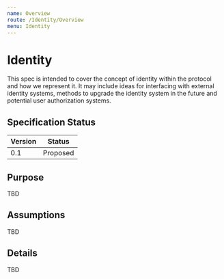 ```yaml
---
name: Overview
route: /Identity/Overview
menu: Identity
---
```


# Identity

This spec is intended to cover the concept of identity within the protocol and how we represent it.
It may include ideas for interfacing with external identity systems, methods to upgrade the identity system in the future and potential user authorization systems.

## Specification Status

| Version | Status |
---------- | ---------
| 0.1     | Proposed |

## Purpose

TBD

## Assumptions

TBD

## Details

TBD
